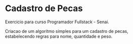 # Cadastro de Pecas

Exercicio para curso Programador Fullstack - Senai.

Criacao de um algoritmo simples para um cadastro de pecas, estabelecendo regras para nome, quantidade e peso.